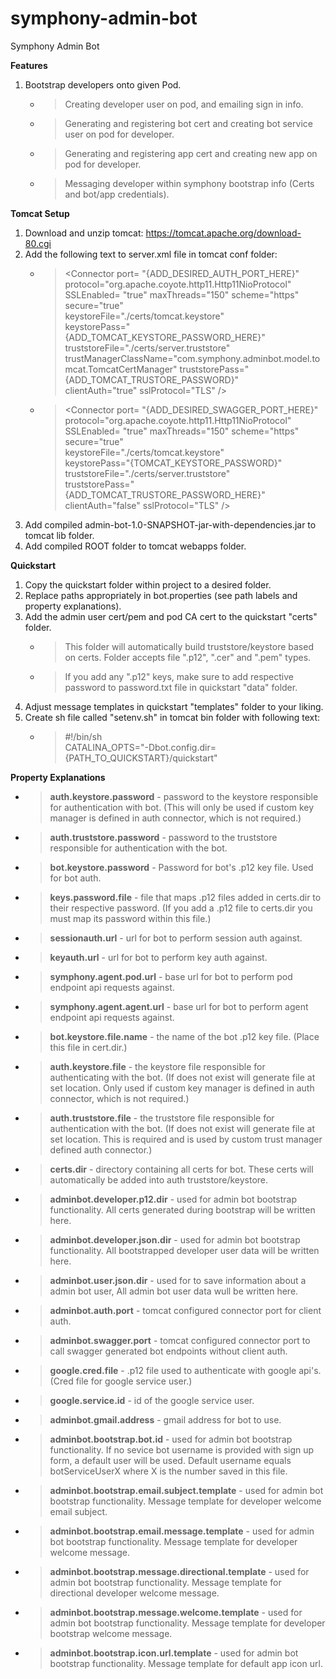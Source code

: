 # symphony-admin-bot
Symphony Admin Bot

**Features**
1. Bootstrap developers onto given Pod.
   - > Creating developer user on pod, and emailing sign in info.
   - > Generating and registering bot cert and creating bot service user on pod for developer.
   - > Generating and registering app cert and creating new app on pod for developer.
   - > Messaging developer within symphony bootstrap info (Certs and bot/app credentials).

**Tomcat Setup**
1. Download and unzip tomcat: https://tomcat.apache.org/download-80.cgi
2. Add the following text to server.xml file in tomcat conf folder:
   - > \<Connector port= "{ADD_DESIRED_AUTH_PORT_HERE}"  
       protocol="org.apache.coyote.http11.Http11NioProtocol" 
       SSLEnabled= "true" maxThreads="150" scheme="https" secure="true"  
       keystoreFile="./certs/tomcat.keystore"  
       keystorePass="{ADD_TOMCAT_KEYSTORE_PASSWORD_HERE}"  
       truststoreFile="./certs/server.truststore"  
       trustManagerClassName="com.symphony.adminbot.model.tomcat.TomcatCertManager" 
       truststorePass="{ADD_TOMCAT_TRUSTORE_PASSWORD}"  
       clientAuth="true" sslProtocol="TLS" /\>
   - > \<Connector port= "{ADD_DESIRED_SWAGGER_PORT_HERE}"  
       protocol="org.apache.coyote.http11.Http11NioProtocol" 
       SSLEnabled= "true" maxThreads="150" scheme="https" secure="true"  
       keystoreFile="./certs/tomcat.keystore"  
       keystorePass="{TOMCAT_KEYSTORE_PASSWORD}"  
       truststoreFile="./certs/server.truststore"  
       truststorePass="{ADD_TOMCAT_TRUSTORE_PASSWORD_HERE}"  
       clientAuth="false" sslProtocol="TLS" /\> 
3. Add compiled admin-bot-1.0-SNAPSHOT-jar-with-dependencies.jar to tomcat lib folder.
4. Add compiled ROOT folder to tomcat webapps folder.

**Quickstart**
1. Copy the quickstart folder within project to a desired folder.
2. Replace paths appropriately in bot.properties (see path labels and property explanations).
3. Add the admin user cert/pem and pod CA cert to the quickstart "certs" folder. 
   - > This folder will automatically build truststore/keystore based on certs. Folder accepts file ".p12", ".cer" and ".pem" types.
   - > If you add any ".p12" keys, make sure to add respective password to password.txt file in quickstart "data" folder.
5. Adjust message templates in quickstart "templates" folder to your liking.
6. Create sh file called "setenv.sh" in tomcat bin folder with following text:
   - > \#!/bin/sh <br/> CATALINA_OPTS="-Dbot.config.dir={PATH_TO_QUICKSTART}/quickstart" 

**Property Explanations**
- >  **auth.keystore.password** - password to the keystore responsible for authentication with bot. (This will only be used if custom key manager is defined in auth connector, which is not required.)
- >  **auth.truststore.password** - password to the truststore responsible for authentication with the bot.
- >  **bot.keystore.password** - Password for bot's .p12 key file. Used for bot auth.
- >  **keys.password.file** - file that maps .p12 files added in certs.dir to their respective password. (If you add a .p12 file to certs.dir you must map its password within this file.)
- >  **sessionauth.url** - url for bot to perform session auth against.
- >  **keyauth.url** - url for bot to perform key auth against.
- >  **symphony.agent.pod.url** - base url for bot to perform pod endpoint api requests against.
- >  **symphony.agent.agent.url** - base url for bot to perform agent endpoint api requests against.
- >  **bot.keystore.file.name** - the name of the bot .p12 key file. (Place this file in cert.dir.)
- >  **auth.keystore.file** - the keystore file responsible for authenticating with the bot. (If does not exist will generate file at set location. Only used if custom key manager is defined in auth connector, which is not required.)
- >  **auth.truststore.file** - the truststore file responsible for authentication with the bot. (If does not exist will generate file at set location. This is required and is used by custom trust manager defined auth connector.)
- >  **certs.dir** - directory containing all certs for bot. These certs will automatically be added into auth truststore/keystore.
- >  **adminbot.developer.p12.dir** - used for admin bot bootstrap functionality. All certs generated during bootstrap will be written here.
- >  **adminbot.developer.json.dir** - used for admin bot bootstrap functionality. All bootstrapped developer user data will be written here.
- >  **adminbot.user.json.dir** - used for to save information about a admin bot user, All admin bot user data wull be written here.
- >  **adminbot.auth.port** - tomcat configured connector port for client auth.
- >  **adminbot.swagger.port** - tomcat configured connector port to call swagger generated bot endpoints without client auth.
- >  **google.cred.file** - .p12 file used to authenticate with google api's. (Cred file for google service user.)
- >  **google.service.id** - id of the google service user.
- >  **adminbot.gmail.address** - gmail address for bot to use.
- >  **adminbot.bootstrap.bot.id** - used for admin bot bootstrap functionality. If no sevice bot username is provided with sign up form, a default user will be used. Default username equals botServiceUserX where X is the number saved in this file.
- >  **adminbot.bootstrap.email.subject.template** - used for admin bot bootstrap functionality. Message template for developer welcome email subject.
- >  **adminbot.bootstrap.email.message.template** - used for admin bot bootstrap functionality. Message template for developer welcome message.
- >  **adminbot.bootstrap.message.directional.template** - used for admin bot bootstrap functionality. Message template for directional developer welcome message.
- >  **adminbot.bootstrap.message.welcome.template** - used for admin bot bootstrap functionality. Message template for developer bootstrap welcome message.
- >  **adminbot.bootstrap.icon.url.template** - used for admin bot bootstrap functionality. Message template for default app icon url.

